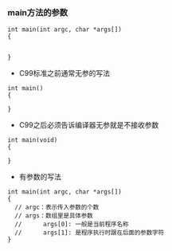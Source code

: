 ### main方法的参数

```c_cpp
int main(int argc, char *args[])
{
  
  
}
```

- C99标准之前通常无参的写法

```c_cpp
int main()
{
  
}
```

- C99之后必须告诉编译器无参就是不接收参数

```c_cpp
int main(void)
{
  
}
```

- 有参数的写法

```c_cpp
int main(int argc, char *args[])
{
  // argc：表示传入参数的个数
  // args：数组里是具体参数
  //      args[0]: 一般是当前程序名称
  //      args[1]: 是程序执行时跟在后面的参数字符
}
```
